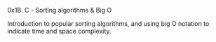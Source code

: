 0x1B. C - Sorting algorithms & Big O

Introduction to popular sorting algorithms, and using big O notation to indicate time and space complexity.
